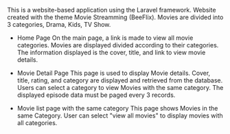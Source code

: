 This is a website-based application using the Laravel framework. Website created with the theme Movie Streamming (BeeFlix). Movies are divided into 3 categories, Drama, Kids, TV Show. 

- Home Page
On the main page, a link is made to view all movie categories. Movies are displayed divided according to their categories. The information displayed is the cover, title, and link to view movie details.

- Movie Detail Page
This page is used to display Movie details. Cover, title, rating, and category are displayed and retrieved from the database. Users can select a category to view Movies with the same category. The displayed episode data must be paged every 3 records.

- Movie list page with the same category
This page shows Movies in the same Category. User can select "view all movies" to display movies with all categories.
